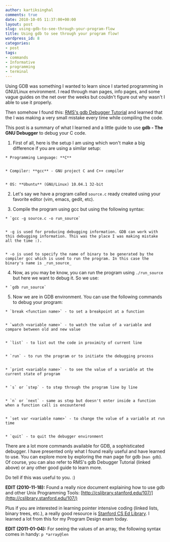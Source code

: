 ```yaml
---
author: kartiksinghal
comments: true
date: 2010-10-05 11:37:00+00:00
layout: post
slug: using-gdb-to-see-through-your-program-flow
title: Using gdb to see through your program flow!
wordpress_id: 8
categories:
- post
tags:
- commands
- Informative
- programming
- terminal
---
```


   

Using GDB was something I wanted to learn since I started programming in GNU/Linux environment. I read through man pages, info pages, and some vague guides on the net over the weeks but couldn't figure out why wasn't I able to use it properly.




Then somehow I found this: [RMS's gdb Debugger Tutorial](http://www.unknownroad.com/rtfm/gdbtut/) and learned that the I was making a very small mistake every time while compiling the code.




This post is a summary of what I learned and a little guide to use **gdb - The GNU Debugger** to debug your C code.






  1. First of all, here is the setup I am using which won't make a big difference if you are using a similar setup:    


    * Programming Language: **C**


    * Compiler: **gcc** - GNU project C and C++ compiler


    * OS: **Ubuntu** (GNU/Linux) 10.04.1 32-bit




  2. Let's say we have a program called `source.c` ready created using your favorite editor (vim, emacs, gedit, etc).


  3. Compile the program using gcc but using the following syntax:    


    * `gcc -g source.c -o run_source`


    * -g is used for producing debugging information. GDB can work with this debugging information. This was the place I was making mistake all the time :).


    * -o is used to specify the name of binary to be generated by the compiler gcc which is used to run the program. In this case the binary's name is _run_source_




  4. Now, as you may be know, you can run the program using `./run_source` but here we want to debug it. So we use:    


    * `gdb run_source`




  5. Now we are in GDB environment. You can use the following commands to debug your program:    


    * `break <function name>` - to set a breakpoint at a function


    * `watch <variable name>` - to watch the value of a variable and compare between old and new value


    * `list` - to list out the code in proximity of current line


    * `run` - to run the program or to initiate the debugging process


    * `print <variable name>` - to see the value of a variable at the current state of program


    * `s` or `step` - to step through the program line by line


    * `n` or `next` - same as step but doesn't enter inside a function when a function call is encountered


    * `set var <variable name>` - to change the value of a variable at run time


    * `quit` - to quit the debugger environment






There are a lot more commands available for GDB, a sophisticated debugger. I have presented only what I found really useful and have learned to use. You can explore more by exploring the man page for gdb (`man gdb`). Of course, you can also refer to RMS's gdb Debugger Tutorial (linked above) or any other good guide to learn more.




Do tell if this was useful to you. :)




**EDIT (2010-11-18):** Found a really nice document explaining how to use gdb and other Unix Programming Tools: [http://cslibrary.stanford.edu/107/](http://cslibrary.stanford.edu/107/)




Plus if you are interested in learning pointer intensive coding (linked lists, binary trees, etc.), a really good resource is [Stanford CS Ed Library](http://cslibrary.stanford.edu/). I learned a lot from this for my Program Design exam today.




**EDIT (2011-01-04):** For seeing the values of an array, the following syntax comes in handy: `p *array@len`
